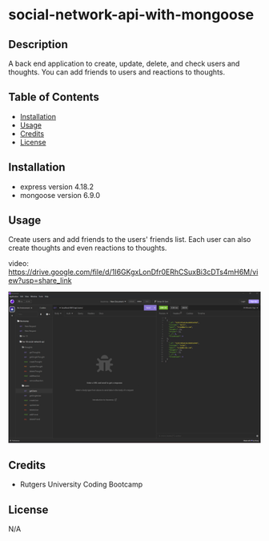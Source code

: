 # social-network-api-with-mongoose

## Description

A back end application to create, update, delete, and check users and thoughts. You can add friends to users and reactions to thoughts.

## Table of Contents

- [Installation](#installation)
- [Usage](#usage)
- [Credits](#credits)
- [License](#license)

## Installation

- express version 4.18.2
- mongoose version 6.9.0

## Usage

Create users and add friends to the users' friends list. Each user can also create thoughts and even reactions to thoughts.

video: https://drive.google.com/file/d/1I6GKgxLonDfr0ERhCSuxBi3cDTs4mH6M/view?usp=share_link

![screenshot of the tech blog](./assets/images/screenshot.png)

## Credits

- Rutgers University Coding Bootcamp

## License

N/A